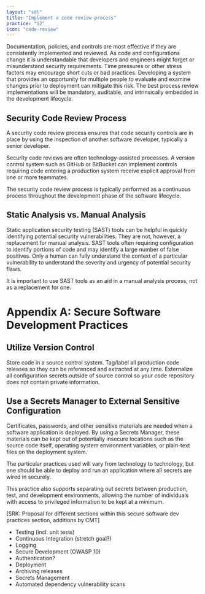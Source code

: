 ```yaml
---
layout: "sdl"
title: "Implement a code review process"
practice: "12"
icon: "code-review"
---
```

Documentation, policies, and controls are most effective if they are consistently
implemented and reviewed. As code and configurations change it is understandable that
developers and engineers might forget or misunderstand security requirements. Time
pressures or other stress factors may encourage short cuts or bad practices. Developing a
system that provides an opportunity for multiple people to evaluate and examine changes
prior to deployment can mitigate this risk. The best process review implementations will be
mandatory, auditable, and intrinsically embedded in the development lifecycle.

## Security Code Review Process
A security code review process ensures that code security controls are in place by using the
inspection of another software developer, typically a senior developer.

Security code reviews are often technology-assisted processes. A version control system
such as GitHub or BitBucket can implement controls requiring code entering a production
system receive explicit approval from one or more teammates.

The security code review process is typically performed as a continuous process throughout
the development phase of the software lifecycle.

## Static Analysis vs. Manual Analysis
Static application security testing (SAST) tools can be helpful in quickly identifying potential
security vulnerabilities. They are not, however, a replacement for manual analysis. SAST
tools often requiring configuration to identify portions of code and may identify a large
number of false positives. Only a human can fully understand the context of a particular
vulnerability to understand the severity and urgency of potential security flaws.

It is important to use SAST tools as an aid in a manual analysis process, not as a
replacement for one.

# Appendix A: Secure Software Development Practices
## Utilize Version Control
Store code in a source control system. Tag/label all production code releases so they can
be referenced and extracted at any time. Externalize all configuration secrets outside of
source control so your code repository does not contain private information.

## Use a Secrets Manager to External Sensitive Configuration
Certificates, passwords, and other sensitive materials are needed when a software
application is deployed. By using a Secrets Manager, these materials can be kept out of
potentially insecure locations such as the source code itself, operating system environment
variables, or plain-text files on the deployment system.

The particular practices used will vary from technology to technology, but one should be
able to deploy and run an application where all secrets are wired in securely.

This practice also supports separating out secrets between production, test, and
development environments, allowing the number of individuals with access to privileged
information to be kept at a minimum.

[SRK: Proposal for different sections within this secure software dev practices section,
additions by CMT]
* Testing (incl. unit tests)
* Continuous Integration (stretch goal?)
* Logging
* Secure Development (OWASP 10)
* Authentication?
* Deployment
* Archiving releases
* Secrets Management
* Automated dependency vulnerability scans
